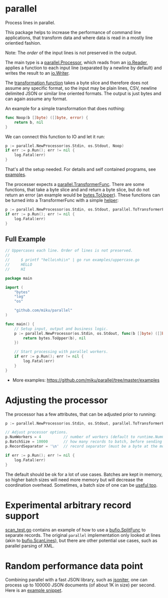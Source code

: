# parallel

Process lines in parallel.

This package helps to increase the performance of command line applications,
that transform data and where data is read in a mostly line orientied fashion.

Note: The *order* of the input lines is not preserved in the output.

The main type is a
[parallel.Processor](https://github.com/miku/parallel/blob/fa00b8c221050cc7a84a666f124c9a8c9f0cd471/processor.go#L68-L76),
which reads from an [io.Reader](https://golang.org/pkg/io/#Reader), applies a
function to each input line (separated by a newline by default) and writes the
result to an [io.Writer](https://golang.org/pkg/io/#Writer).

The [transformation function](https://github.com/miku/parallel/blob/fa00b8c221050cc7a84a666f124c9a8c9f0cd471/processor.go#L56-L58) takes a byte slice and therefore does not assume
any specific format, so the input may be plain lines, CSV, newline delimited
JSON or similar line oriented formats. The output is just bytes and can again
assume any format.

An example for a simple transformation that does nothing:

```go
func Noop(b []byte) ([]byte, error) {
	return b, nil
}
```

We can connect this function to IO and let it run:

```go
p := parallel.NewProcessor(os.Stdin, os.Stdout, Noop)
if err := p.Run(); err != nil {
	log.Fatal(err)
}
```

That's all the setup needed. For details and self contained programs, see [examples](https://github.com/miku/parallel/tree/master/examples).

The processer expects a
[parallel.TransformerFunc](https://github.com/miku/parallel/blob/fa00b8c221050cc7a84a666f124c9a8c9f0cd471/processor.go#L56-L58).
There are some functions, that take a byte slice and and return a byte slice,
but do not return an error (an example would be [bytes.ToUpper](https://golang.org/pkg/bytes/#ToUpper)). These functions can be turned into a TransformerFunc with a simple [helper](https://github.com/miku/parallel/blob/fa00b8c221050cc7a84a666f124c9a8c9f0cd471/processor.go#L60-L66):

```go
p := parallel.NewProcessor(os.Stdin, os.Stdout, parallel.ToTransformerFunc(bytes.ToUpper))
if err := p.Run(); err != nil {
	log.Fatal(err)
}
```

## Full Example

```go
// Uppercases each line. Order of lines is not preserved.
//
//     $ printf "hello\nhi\n" | go run examples/uppercase.go
//     HELLO
//     HI

package main

import (
	"bytes"
	"log"
	"os"

	"github.com/miku/parallel"
)

func main() {
	// Setup input, output and business logic.
	p := parallel.NewProcessor(os.Stdin, os.Stdout, func(b []byte) ([]byte, error) {
		return bytes.ToUpper(b), nil
	})

	// Start processing with parallel workers.
	if err := p.Run(); err != nil {
		log.Fatal(err)
	}
}
```

* More examples: https://github.com/miku/parallel/tree/master/examples

# Adjusting the processor

The processor has a few attributes, that can be adjusted prior to running:

```go
p := parallel.NewProcessor(os.Stdin, os.Stdout, parallel.ToTransformerFunc(bytes.ToUpper))

// Adjust processor options.
p.NumWorkers = 4          // number of workers (default to runtime.NumCPU())
p.BatchSize = 10000       // how many records to batch, before sending to a worker
p.RecordSeparator = '\n'  // record separator (must be a byte at the moment)

if err := p.Run(); err != nil {
	log.Fatal(err)
}
```

The default should be ok for a lot of use cases. Batches are kept in memory, so
higher batch sizes will need more memory but will decrease the coordination
overhead. Sometimes, a batch size of one can be [useful
too](https://github.com/miku/parallel/blob/fa00b8c221050cc7a84a666f124c9a8c9f0cd471/examples/fetchall.go#L166).

# Experimental arbitrary record support

[scan_test.go](https://github.com/miku/parallel/blob/master/scan/scan_test.go)
contains an example of how to use a
[bufio.SplitFunc](https://pkg.go.dev/bufio#SplitFunc) to separate records. The
original `parallel` implementation only looked at lines (akin to
[bufio.ScanLines](https://pkg.go.dev/bufio#ScanLines)), but there are other
potential use cases, such as parallel parsing of XML.


# Random performance data point

Combining parallel with a fast JSON library, such as
[jsoniter](https://github.com/json-iterator/go), one can process up to 100000
JSON documents (of about 1K in size) per second. Here is an [example
snippet](https://gist.github.com/miku/62f64de2016dc38186e21270715e8016#file-main-go).
